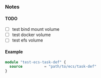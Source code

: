 ### Notes

#### TODO
- [ ] test bind mount volume
- [ ] test docker volume
- [ ] test efs volume

#### Example
```terraform
module "test-ecs-task-def" {
  source          = "path/to/ecs/task-def"
}
```

[cf-ref]: https://docs.aws.amazon.com/AWSCloudFormation/latest/UserGuide/aws-properties-ecs-taskdefinition-containerdefinition.html
